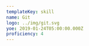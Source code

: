 ```yaml
---
templateKey: skill
name: Git
logo: ../img/git.svg
yoe: 2019-01-24T05:00:00.000Z
proficiency: 4
---
```

